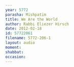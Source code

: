 ```yaml
---
year: 5772
parasha: Mishpatim
title: We Are the World
author: Rabbi Eliezer Hirsch
date: 2012-02-18
id: 57722061
filename: 5772-206-1
layout: audio
moment: 
shabbat: 
occasion: 
---
```

